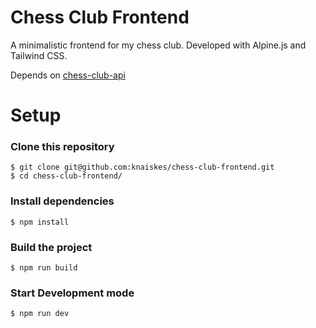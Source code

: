 # Chess Club Frontend

A minimalistic frontend for my chess club. Developed with Alpine.js and Tailwind CSS.

Depends on [chess-club-api](https://github.com/knaiskes/chess-club-api)

# Setup

### Clone this repository

```
$ git clone git@github.com:knaiskes/chess-club-frontend.git
$ cd chess-club-frontend/
```

### Install dependencies

```
$ npm install
```

### Build the project

```
$ npm run build
```

### Start Development mode

```
$ npm run dev
```
